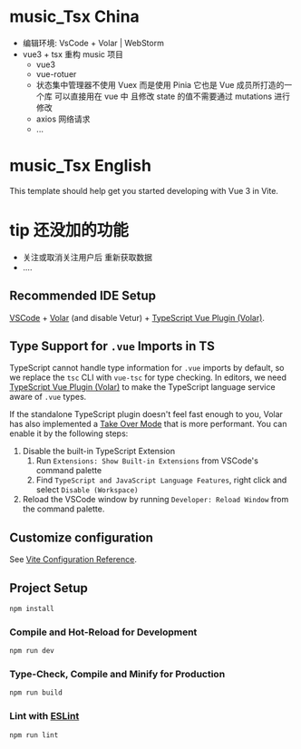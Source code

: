 # music_Tsx China

- 编辑环境: VsCode + Volar | WebStorm
- vue3 + tsx 重构 music 项目
  - vue3
  - vue-rotuer
  - 状态集中管理器不使用 Vuex 而是使用 Pinia 它也是 Vue 成员所打造的一个库 可以直接用在 vue 中 且修改 state 的值不需要通过 mutations 进行修改
  - axios 网络请求
  - ...

# music_Tsx English

This template should help get you started developing with Vue 3 in Vite.
# tip 还没加的功能
  * 关注或取消关注用户后 重新获取数据
  * ....

## Recommended IDE Setup

[VSCode](https://code.visualstudio.com/) + [Volar](https://marketplace.visualstudio.com/items?itemName=johnsoncodehk.volar) (and disable Vetur) + [TypeScript Vue Plugin (Volar)](https://marketplace.visualstudio.com/items?itemName=johnsoncodehk.vscode-typescript-vue-plugin).

## Type Support for `.vue` Imports in TS

TypeScript cannot handle type information for `.vue` imports by default, so we replace the `tsc` CLI with `vue-tsc` for type checking. In editors, we need [TypeScript Vue Plugin (Volar)](https://marketplace.visualstudio.com/items?itemName=johnsoncodehk.vscode-typescript-vue-plugin) to make the TypeScript language service aware of `.vue` types.

If the standalone TypeScript plugin doesn't feel fast enough to you, Volar has also implemented a [Take Over Mode](https://github.com/johnsoncodehk/volar/discussions/471#discussioncomment-1361669) that is more performant. You can enable it by the following steps:

1. Disable the built-in TypeScript Extension
   1. Run `Extensions: Show Built-in Extensions` from VSCode's command palette
   2. Find `TypeScript and JavaScript Language Features`, right click and select `Disable (Workspace)`
2. Reload the VSCode window by running `Developer: Reload Window` from the command palette.

## Customize configuration

See [Vite Configuration Reference](https://vitejs.dev/config/).

## Project Setup

```sh
npm install
```

### Compile and Hot-Reload for Development

```sh
npm run dev
```

### Type-Check, Compile and Minify for Production

```sh
npm run build
```

### Lint with [ESLint](https://eslint.org/)

```sh
npm run lint
```
